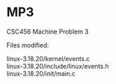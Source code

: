 # MP3
CSC456 Machine Problem 3

Files modified:

linux-3.18.20/kernel/events.c<br />
linux-3.18.20/include/linux/events.h<br />
linux-3.18.20/init/main.c
